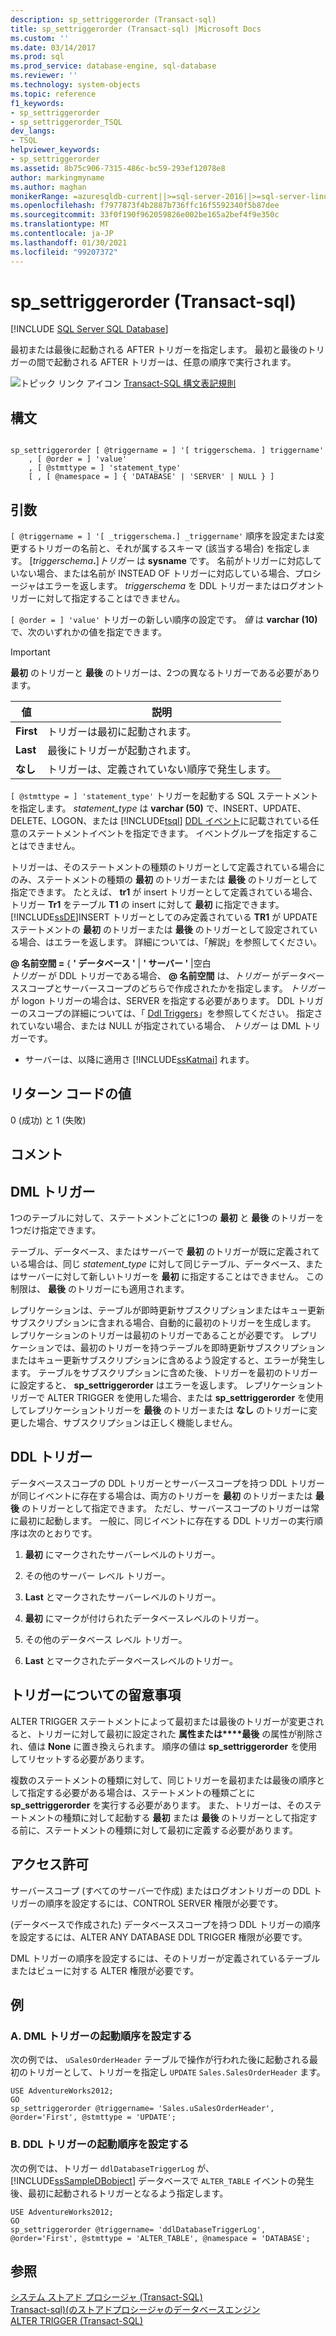 ```yaml
---
description: sp_settriggerorder (Transact-sql)
title: sp_settriggerorder (Transact-sql) |Microsoft Docs
ms.custom: ''
ms.date: 03/14/2017
ms.prod: sql
ms.prod_service: database-engine, sql-database
ms.reviewer: ''
ms.technology: system-objects
ms.topic: reference
f1_keywords:
- sp_settriggerorder
- sp_settriggerorder_TSQL
dev_langs:
- TSQL
helpviewer_keywords:
- sp_settriggerorder
ms.assetid: 8b75c906-7315-486c-bc59-293ef12078e8
author: markingmyname
ms.author: maghan
monikerRange: =azuresqldb-current||>=sql-server-2016||>=sql-server-linux-2017||=azuresqldb-mi-current
ms.openlocfilehash: f7977873f4b2887b736ffc16f5592340f5b87dee
ms.sourcegitcommit: 33f0f190f962059826e002be165a2bef4f9e350c
ms.translationtype: MT
ms.contentlocale: ja-JP
ms.lasthandoff: 01/30/2021
ms.locfileid: "99207372"
---
```

# <a name="sp_settriggerorder-transact-sql"></a>sp_settriggerorder (Transact-sql)
[!INCLUDE [SQL Server SQL Database](../../includes/applies-to-version/sql-asdb.md)]

  最初または最後に起動される AFTER トリガーを指定します。 最初と最後のトリガーの間で起動される AFTER トリガーは、任意の順序で実行されます。  
  
 ![トピック リンク アイコン](../../database-engine/configure-windows/media/topic-link.gif "トピック リンク アイコン") [Transact-SQL 構文表記規則](../../t-sql/language-elements/transact-sql-syntax-conventions-transact-sql.md)  
  
## <a name="syntax"></a>構文  
  
```  
  
sp_settriggerorder [ @triggername = ] '[ triggerschema. ] triggername'   
    , [ @order = ] 'value'   
    , [ @stmttype = ] 'statement_type'   
    [ , [ @namespace = ] { 'DATABASE' | 'SERVER' | NULL } ]  
```  
  
## <a name="arguments"></a>引数  
`[ @triggername = ] '[ _triggerschema.] _triggername'` 順序を設定または変更するトリガーの名前と、それが属するスキーマ (該当する場合) を指定します。 [_triggerschema_**.**]*トリガー* は **sysname** です。 名前がトリガーに対応していない場合、または名前が INSTEAD OF トリガーに対応している場合、プロシージャはエラーを返します。 *triggerschema* を DDL トリガーまたはログオントリガーに対して指定することはできません。  
  
`[ @order = ] 'value'` トリガーの新しい順序の設定です。 *値* は **varchar (10)** で、次のいずれかの値を指定できます。  
  
> [!IMPORTANT]  
>  **最初** のトリガーと **最後** のトリガーは、2つの異なるトリガーである必要があります。  
  
|値|説明|  
|-----------|-----------------|  
|**First**|トリガーは最初に起動されます。|  
|**Last**|最後にトリガーが起動されます。|  
|**なし**|トリガーは、定義されていない順序で発生します。|  
  
`[ @stmttype = ] 'statement_type'` トリガーを起動する SQL ステートメントを指定します。 *statement_type* は **varchar (50)** で、INSERT、UPDATE、DELETE、LOGON、または [!INCLUDE[tsql](../../includes/tsql-md.md)] [DDL イベント](../../relational-databases/triggers/ddl-events.md)に記載されている任意のステートメントイベントを指定できます。 イベントグループを指定することはできません。  
  
 トリガーは、そのステートメントの種類のトリガーとして定義されている場合にのみ、ステートメントの種類の **最初** のトリガーまたは **最後** のトリガーとして指定できます。 たとえば、 **tr1** が insert トリガーとして定義されている場合、トリガー **Tr1** をテーブル **T1** の insert に対して **最初** に指定できます。 [!INCLUDE[ssDE](../../includes/ssde-md.md)]INSERT トリガーとしてのみ定義されている **TR1** が UPDATE ステートメントの **最初** のトリガーまたは **最後** のトリガーとして設定されている場合、はエラーを返します。 詳細については、「解説」を参照してください。  
  
 **\@ 名前空間 =** { **' データベース '**  |  **' サーバー '** |空白  
 *トリガー* が DDL トリガーである場合、 **\@ 名前空間** は、*トリガー* がデータベーススコープとサーバースコープのどちらで作成されたかを指定します。 *トリガー* が logon トリガーの場合は、SERVER を指定する必要があります。 DDL トリガーのスコープの詳細については、「 [Ddl Triggers](../../relational-databases/triggers/ddl-triggers.md)」を参照してください。 指定されていない場合、または NULL が指定されている場合、 *トリガー* は DML トリガーです。  
  
* サーバーは、以降に適用さ [!INCLUDE[ssKatmai](../../includes/sskatmai-md.md)] れます。
  
## <a name="return-code-values"></a>リターン コードの値  
 0 (成功) と 1 (失敗)  
  
## <a name="remarks"></a>コメント  
  
## <a name="dml-triggers"></a>DML トリガー  
 1つのテーブルに対して、ステートメントごとに1つの **最初** と **最後** のトリガーを1つだけ指定できます。  
  
 テーブル、データベース、またはサーバーで **最初** のトリガーが既に定義されている場合は、同じ *statement_type* に対して同じテーブル、データベース、またはサーバーに対して新しいトリガーを **最初** に指定することはできません。 この制限は、 **最後** のトリガーにも適用されます。  
  
 レプリケーションは、テーブルが即時更新サブスクリプションまたはキュー更新サブスクリプションに含まれる場合、自動的に最初のトリガーを生成します。 レプリケーションのトリガーは最初のトリガーであることが必要です。 レプリケーションでは、最初のトリガーを持つテーブルを即時更新サブスクリプションまたはキュー更新サブスクリプションに含めるよう設定すると、エラーが発生します。 テーブルをサブスクリプションに含めた後、トリガーを最初のトリガーに設定すると、 **sp_settriggerorder** はエラーを返します。 レプリケーショントリガーで ALTER TRIGGER を使用した場合、または **sp_settriggerorder** を使用してレプリケーショントリガーを **最後** のトリガーまたは **なし** のトリガーに変更した場合、サブスクリプションは正しく機能しません。  
  
## <a name="ddl-triggers"></a>DDL トリガー  
 データベーススコープの DDL トリガーとサーバースコープを持つ DDL トリガーが同じイベントに存在する場合は、両方のトリガーを **最初** のトリガーまたは **最後** のトリガーとして指定できます。 ただし、サーバースコープのトリガーは常に最初に起動します。 一般に、同じイベントに存在する DDL トリガーの実行順序は次のとおりです。  
  
1.  **最初** にマークされたサーバーレベルのトリガー。  
  
2.  その他のサーバー レベル トリガー。  
  
3.  **Last** とマークされたサーバーレベルのトリガー。  
  
4.  **最初** にマークが付けられたデータベースレベルのトリガー。  
  
5.  その他のデータベース レベル トリガー。  
  
6.  **Last** とマークされたデータベースレベルのトリガー。  
  
## <a name="general-trigger-considerations"></a>トリガーについての留意事項  
 ALTER TRIGGER ステートメントによって最初または最後のトリガーが変更されると、トリガーに対して最初に設定された **属性または****最後** の属性が削除され、値は **None** に置き換えられます。 順序の値は **sp_settriggerorder** を使用してリセットする必要があります。  
  
 複数のステートメントの種類に対して、同じトリガーを最初または最後の順序として指定する必要がある場合は、ステートメントの種類ごとに **sp_settriggerorder** を実行する必要があります。 また、トリガーは、そのステートメントの種類に対して起動する **最初** または **最後** のトリガーとして指定する前に、ステートメントの種類に対して最初に定義する必要があります。  
  
## <a name="permissions"></a>アクセス許可  
 サーバースコープ (すべてのサーバーで作成) またはログオントリガーの DDL トリガーの順序を設定するには、CONTROL SERVER 権限が必要です。  
  
 (データベースで作成された) データベーススコープを持つ DDL トリガーの順序を設定するには、ALTER ANY DATABASE DDL TRIGGER 権限が必要です。  
  
 DML トリガーの順序を設定するには、そのトリガーが定義されているテーブルまたはビューに対する ALTER 権限が必要です。  
  
## <a name="examples"></a>例  
  
### <a name="a-setting-the-firing-order-for-a-dml-trigger"></a>A. DML トリガーの起動順序を設定する  
 次の例では、 `uSalesOrderHeader` テーブルで操作が行われた後に起動される最初のトリガーとして、トリガーを指定し `UPDATE` `Sales.SalesOrderHeader` ます。  
  
```  
USE AdventureWorks2012;  
GO  
sp_settriggerorder @triggername= 'Sales.uSalesOrderHeader', @order='First', @stmttype = 'UPDATE';  
```  
  
### <a name="b-setting-the-firing-order-for-a-ddl-trigger"></a>B. DDL トリガーの起動順序を設定する  
 次の例では、トリガー `ddlDatabaseTriggerLog` が、[!INCLUDE[ssSampleDBobject](../../includes/sssampledbobject-md.md)] データベースで `ALTER_TABLE` イベントの発生後、最初に起動されるトリガーとなるよう指定します。  
  
```  
USE AdventureWorks2012;  
GO  
sp_settriggerorder @triggername= 'ddlDatabaseTriggerLog', @order='First', @stmttype = 'ALTER_TABLE', @namespace = 'DATABASE';  
```  
  
## <a name="see-also"></a>参照  
 [システム ストアド プロシージャ &#40;Transact-SQL&#41;](../../relational-databases/system-stored-procedures/system-stored-procedures-transact-sql.md)   
 [Transact-sql&#41;&#40;のストアドプロシージャのデータベースエンジン ](../../relational-databases/system-stored-procedures/database-engine-stored-procedures-transact-sql.md)   
 [ALTER TRIGGER &#40;Transact-SQL&#41;](../../t-sql/statements/alter-trigger-transact-sql.md)  
  
  
